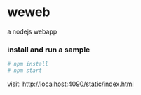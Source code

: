 # weweb
a nodejs webapp

### install and run a sample

``` bash
# npm install
# npm start
```

visit: [http://localhost:4090/static/index.html](http://localhost:4090/static/index.html)
